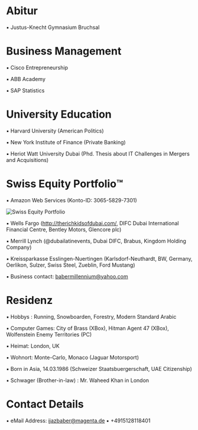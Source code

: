 # Abitur

▪︎ Justus-Knecht Gymnasium Bruchsal

# Business Management

▪︎ Cisco Entrepreneurship

▪︎ ABB Academy

▪︎ SAP Statistics 

# University Education 

▪︎ Harvard University (American Politics)

▪︎ New York Institute of Finance (Private Banking)

▪︎ Heriot Watt University Dubai (Phd. Thesis about IT Challenges in Mergers and Acquisitions)

# Swiss Equity Portfolio™️

▪︎ Amazon Web Services (Konto-ID: 3065-5829-7301)

![Swiss Equity Portfolio](https://user-images.githubusercontent.com/95079463/160344274-85d86ad3-b3f5-4852-836c-09f5bb1e9170.png)

▪︎ Wells Fargo (http://therichkidsofdubai.com/, DIFC Dubai International Financial Centre, Bentley Motors, Glencore plc)

▪︎ Merrill Lynch (@dubailatinevents, Dubai DIFC, Brabus, Kingdom Holding Company) 

▪︎ Kreissparkasse Esslingen-Nuertingen (Karlsdorf-Neuthardt, BW, Germany, Oerlikon, Sulzer, Swiss Steel, Zueblin, Ford Mustang)

▪︎ Business contact: babermillennium@yahoo.com

# Residenz 

▪︎ Hobbys : Running, Snowboarden, Forestry, Modern Standard Arabic

▪︎ Computer Games: City of Brass (XBox), Hitman Agent 47 (XBox), Wolfenstein Enemy Territories (PC)

▪︎ Heimat: London, UK 

▪︎ Wohnort: Monte-Carlo, Monaco (Jaguar Motorsport)

▪︎ Born in Asia, 14.03.1986  (Schweizer Staatsbuergerschaft, UAE Citizenship)

▪︎ Schwager (Brother-in-law) : Mr. Waheed Khan in London 

# Contact Details 

▪︎ eMail Address: ijazbaber@magenta.de ▪︎ +4915128118401 



